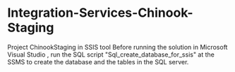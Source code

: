 # Integration-Services-Chinook-Staging
Project ChinookStaging in SSIS tool
Before running the solution in Microsoft Visual Studio , run the SQL script "Sql_create_database_for_ssis" at the SSMS to create the database and the tables in the SQL server.  
